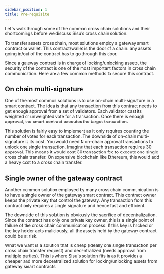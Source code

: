 ```yaml
---
sidebar_position: 1
title: Pre-requisite
---
```


Let's walk through some of the common cross chain solutions and their shortcomings before we discuss Sisu's cross chain solution.

To transfer assets cross chain, most solutions employ a gateway smart contract or wallet. This contract/wallet is the door of a chain: any assets going in/out of the contract has to go through this door.

Since a gateway contract is in charge of locking/unlocking assets, the security of the contract is one of the most important factors in cross chain communication. Here are a few common methods to secure this contract.

## On chain multi-signature
One of the most common solutions is to use on-chain multi-signature in a smart contract. The idea is that any transaction from this contract needs to get enough approval from a set of validators. Each validator cast its weighted or unweighted vote for a transaction. Once there is enough approval, the smart contract executes the target transaction.

This solution is fairly easy to implement as it only requires counting the number of votes for each transaction. The downside of on-chain multi-signature is its cost. You would need N on-chain approval transactions to unlock one single transaction. Imagine that each transaction requires 30 approval. This means it would cost 30 transaction fee to execute one single cross chain transfer. On expensive blockchain like Ethereum, this would add a heavy cost to a cross chain transfer.

## Single owner of the gateway contract
Another common solution employed by many cross chain communication is to have a single owner of the gateway smart contract. This contract owner keeps the private key that control the gateway. Any transaction from this contract only requires a single signature and hence fast and efficient.

The downside of this solution is obviously the sacrifice of decentralization. Since the contract has only one private key owner, this is a single point of failure of the cross chain communication process. If this key is hacked or the key holder acts maliciously, all the assets held by the gateway contract could be at risk.

What we want is a solution that is cheap (ideally one single transaction per cross chain transfer request) and decentralized (needs approval from multiple parties). This is where Sisu's solution fits in as it provides a cheaper and more decentralized solution for locking/unlocking assets from gateway smart contracts.



